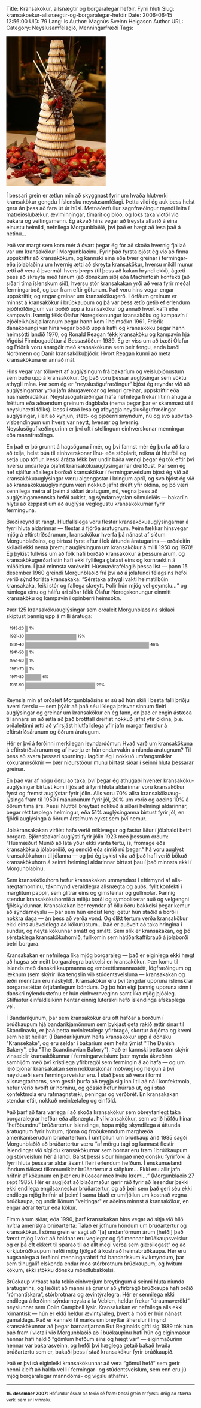 Title: Kransakökur, allsnægtir og borgaralegar hefðir. Fyrri hluti
Slug: kransakoekur-allsnaegtir-og-borgaralegar-hefdir
Date: 2006-06-15 12:56:00
UID: 79
Lang: is
Author: Magnús Sveinn Helgason
Author URL: 
Category: Neyslusamfélagið, Menningarfræði
Tags: 

![Kransakaka bökuð af Jóa Fel](155.jpg)

Í þessari grein er ætlun mín að skyggnast fyrir um hvaða hlutverki kransakökur gengdu í íslensku neyslusamfélagi. Þetta vildi ég auk þess helst gera án þess að fara út úr húsi. Metnaðarfullur sagnfræðingur myndi leita í matreiðslubækur, æviminningar, tímarit og blöð, og loks taka viðtöl við bakara og veitingamenn. Ég ákvað hins vegar að treysta alfarið á eina einustu heimild, nefnilega Morgunblaðið, því það er hægt að lesa það á netinu...

Það var margt sem kom mér á óvart þegar ég fór að skoða hvernig fjallað var um kransakökur í Morgunblaðinu. Fyrir það fyrsta bjóst ég við að finna uppskriftir að kransakökum, og kannski eina eða tvær greinar í fermingar- eða jólablaðinu um hvernig ætti að skreyta kransakökur, hversu mikill munur ætti að vera á þvermáli hvers þreps (til þess að kakan hryndi ekki), ágæti þess að skreyta með fánum (að dönskum sið) eða Machintosh konfekti (að síðari tíma íslenskum sið), hversu stór kransakakan yrði að vera fyrir meðal fermingarboð, og þar fram eftir götunum. Það voru hins vegar engar uppskriftir, og engar greinar um kransakökugerð. Í örfáum greinum er minnst á kransakökur í brúðkaupum og þá var þess ætíð getið ef erlendum þjóðhöfðingjum var boðið upp á kransakökur og annað hvort kaffi eða kampavín. Þannig fékk Ólafur Noregskonungur kransaköku og kampavín í Þjóðleikhúskjallaranum þegar hann kom í heimsókn 1961, Friðrik danakonungi var hins vegar boðið upp á kaffi og kransaköku þegar hann heimsótti landið 1970, og Ronald Reagan fékk kransaköku og kampavín hjá Vigdísi Finnbogadóttur á Bessastöðum 1989. Ég er viss um að bæði Ólafur og Friðrik voru ánægðir með kransakökuna sem þeir fengu, enda bæði Norðmenn og Danir kransakökuþjóðir. Hvort Reagan kunni að meta kransakökuna er annað mál.

Hins vegar var töluvert af auglýsingum frá bakaríum og veisluþjónustum sem buðu upp á kransakökur. Og það voru þessar auglýsingar sem vöktu athygli mína. Þar sem ég er “neyslusögufræðingur“ bjóst ég reyndar við að auglýsingarnar yrðu jafn áhugaverðar og lengri greinar, uppskriftir eða húsmæðradálkar. Neyslusögufræðingar hafa nefnilega frekar lítinn áhuga á fréttum eða aðsendum greinum dagblaða (nema þegar þar er skammast út í neysluhætti fólks). Þess í stað lesa og afbyggja neyslusögufræðingar auglýsingar, í leit að kynjun, stétt- og þjóðernismyndum, nú og svo auðvitað vísbendingum um hvers var neytt, hvenær og hvernig. Neyslusögufræðingurinn er því oft í stellingum einhverskonar menningar eða mannfræðings. 

En það er þó grunnt á hagsöguna í mér, og því fannst mér ég þurfa að fara að telja, helst búa til einhverskonar línu- eða stöplarit, reikna út hlutföll og setja upp töflur. Þessi árátta fékk byr undir báða vængi þegar ég tók eftir því hversu undarlega ójafnt kransa&shy;köku&shy;aug&shy;lýsingarnar dreifðust. Þar sem ég hef sjálfur aðallega borðað kransakökur í fermingarveislum bjóst ég við að kransa&shy;köku&shy;aug&shy;lýsingar væru algengastar í kringum apríl, og svo bjóst ég við að kransa&shy;köku&shy;aug&shy;lýsingum væri nokkuð jafnt dreift yfir öldina, og þó væri sennilega meira af þeim á síðari áratugum, nú, vegna þess að auglýsingamennska hefði aukist, og sýndarneyslan sömuleiðis — bakaríin hlytu að keppast um að auglýsa veglegustu kransakökurnar fyrir ferminguna.

Bæði reyndist rangt. Hlutfallslega voru flestar kransa&shy;köku&shy;aug&shy;lýsingarnar á fyrri hluta aldarinnar — flestar á fjórða áratugnum. Þeim fækkar hinsvegar mjög á eftirstríðsárunum, kransakökur hverfa þá nánast af síðum Morgunblaðsins, og birtast fyrst aftur í lok áttunda áratugarins — orðaleitin skilaði ekki nema þremur auglýsingum um kransakökur á milli 1950 og 1970! Ég þykist fullviss um að fólk hafi borðað kransakökur á þessum árum, og kransakökugerðarlistin hafi ekki fyllilega glatast eins og kornræktin á miðöldum. Í það minnsta varðveitti Húsmæðrafélagið þessa list — þann 15 desember 1960 greindi Morgunblaðið frá því að á jólafundi félagsins hefði verið sýnd forláta kransakaka: “Sérstaka athygli vakti heimatilbúin kransakaka, feiki stór og fallega skreytt. Þolir hún mjög vel geymslu...“ og rúmlega einu og hálfu ári síðar fékk Ólafur Noregskonungur einmitt kransaköku og kampavín í opinberri heimsókn.

Þær 125 kransa&shy;köku&shy;aug&shy;lýsingar sem orðaleit Morgunblaðsins skilaði skiptust þannig upp á milli áratuga:

<svg width="100%" viewBox="0 0 700 245">
  <line x1="69.5" x2="69.5" y2="245" stroke="black" />
  <g transform="translate(70,5)">
    <g transform="translate(0,0)">
      <text dy="1em" x="-5" text-anchor="end">1913-20</text>
      <text dy="1em" x="15" text-anchor="start">1%</text>
      <rect x="0" height="24" width="10" fill="#aaa" />
    </g>
    <g transform="translate(0,30)">
      <text dy="1em" x="-5" text-anchor="end">1921-30</text>
      <text dy="1em" x="195" text-anchor="start">19%</text>
      <rect x="0" height="24" width="190" fill="#aaa" />
    </g>
    <g transform="translate(0,60)">
      <text dy="1em" x="-5" text-anchor="end">1931-40</text>
      <text dy="1em" x="465" text-anchor="start">46%</text>
      <rect x="0" height="24" width="460" fill="#aaa" />
    </g>
    <g transform="translate(0,90)">
      <text dy="1em" x="-5" text-anchor="end">1941-50</text>
      <text dy="1em" x="15" text-anchor="start">1%</text>
      <rect x="0" height="24" width="10" fill="#aaa" />
    </g>
    <g transform="translate(0,120)">
      <text dy="1em" x="-5" text-anchor="end">1951-60</text>
      <text dy="1em" x="15" text-anchor="start">1%</text>
      <rect x="0" height="24" width="10" fill="#aaa" />
    </g>
    <g transform="translate(0,150)">
      <text dy="1em" x="-5" text-anchor="end">1961-70</text>
      <text dy="1em" x="15" text-anchor="start">1%</text>
      <rect x="0" height="24" width="10" fill="#aaa" />
    </g>
    <g transform="translate(0,180)">
      <text dy="1em" x="-5" text-anchor="end">1971-80</text>
      <text dy="1em" x="65" text-anchor="start">6%</text>
      <rect x="0" height="24" width="60" fill="#aaa" />
    </g>
    <g transform="translate(0,210)">
      <text dy="1em" x="-5" text-anchor="end">1981-90</text>
      <text dy="1em" x="265" text-anchor="start">26%</text>
      <rect x="0" height="24" width="260" fill="#aaa" />
    </g>
  </g>
</svg>

Reynsla mín af orðaleit Morgunblaðsins er sú að hún skili í besta falli þriðju hverri færslu — sem þýðir að það séu líklega þrisvar sinnum fleiri auglýsingar og greinar um kransakökur en ég fann, en það er engin ástæða til annars en að ætla að það brottfall dreifist nokkuð jafnt yfir öldina, þ.e. orðaleitinni ætti að yfirsjást hlutfallslega yfir jafn margar færslur á eftirstríðsárunum og öðrum áratugum.

Hér er því á ferðinni merkilegan leyndardómur: Hvað varð um kransakökuna á eftirstríðsárunum og af hverju er hún endurvakin á níunda áratugnum? Til þess að svara þessari spurningu lagðist ég i nokkuð umfangsmiklar kökurannsóknir — þær niðurstöður munu birtast síðar í seinni hluta þessarar greinar.

En það var af nógu öðru að taka, því þegar ég athugaði hvenær kransa&shy;köku&shy;aug&shy;lýsingar birtust kom í ljós að á fyrri hluta aldarinnar voru kransakökur fyrst og fremst auglýstar fyrir jólin. Alls voru 70% allra kransa&shy;köku&shy;aug&shy;lýsinga fram til 1950 í mánuðunum fyrir jól, 20% um vorið og aðeins 10% á öðrum tíma árs. Þessi hlutföll breytast nokkuð á síðari helmingi aldarinnar, þegar rétt tæplega helmingur, eða 51% auglýsinganna birtust fyrir jól, en fjöldi auglýsinga á öðrum árstímum eykst sem því nemur.

Jólakransakakan virðist hafa verið mikivægur og fastur liður í jólahaldi betri borgara. Björnsbakarí auglýsti fyrir jólin 1923 með þessum orðum: “Húsmæður! Munið að láta yður ekki vanta tertu, ís, fromage eða kransaköku á jólaborðið, og sendið eða símið nú þegar.“ Þá voru auglýst kransakökuhorn til jólanna — og þó ég þykist vita að það hafi verið bökuð kransakökuhorn á seinni helmingi aldarinnar birtast þau í það minnsta ekki í Morgunblaðinu. 

Sem kransakökuhorn hefur kransakakan ummyndast í eftirmynd af alls&shy;nægtar&shy;horninu, táknmynd veraldlegra allsnægta og auðs, fyllt konfekti í marglitum pappír, sem glitrar eins og gimsteinar og gullmolar. Þannig stendur kransa&shy;köku&shy;hornið á miðju borði og symbolíserar auð og velgengni fjölskyldunnar. Kransakakan ber reyndar af öllu öðru bakkelsi þegar kemur að sýndarneyslu — þar sem hún endist lengi getur hún staðið á borði í nokkra daga — án þess að verða vond. Og ólíkt tertum verða kransakökur ekki eins auðveldlega að kökurústum... Það er auðvelt að taka hringina í sundur, og neyta kökunnar smátt og smátt. Sem slík er kransakakan, og þó sérstaklega kransakökuhornið, fullkomin sem hátíðarkaffibrauð á jólaborði betri borgara.

Kransakakan er nefnilega líka mjög borgaraleg — það er eiginlega ekki hægt að hugsa sér neitt borgaralegra bakkelsi en kransakökur. Þær komu til Íslands með danskri kaupmanna og embættismannastétt, lögfræðingum og læknum (sem skýrir líka tengslin við stúdentsveisluna — kransakakan og æðri menntun eru náskyld). Kransakökur eru því tengdar uppruna íslenskrar borgarastéttar órjúfanlegum böndum. Og þó hún eigi þannig uppruna sinn í danskri nýlendustefnu er hún einhvernveginn samt líka mjög þjóðleg. Stílfastur einfaldleikinn hentar einnig lúterskri hefð íslendinga afskaplega vel. 

Í Bandaríkjunum, þar sem kransakökur eru oft hafðar á borðum í brúðkaupum hjá bandaríkjamönnum sem þykjast geta rakið ættir sínar til Skandínavíu, er það þetta meinlætalega yfirbragð, skortur á rjóma og kremi sem helst heillar. (Í Bandaríkjunum heita kransakökur upp á dönsku "Kransekake", og eru seldar í bakaríum sem heita ýmist "The Danish Bakery", eða "The Scandinavian Bakery"). Það er kannski þetta sem skýrir vinsældir kransakökunnar í fermingarveislum: þær mynda ákveðinn samhljóm með því kristilega yfirbragði sem fermingin á að hafa — og um leið þjónar kransakakan sem nokkurskonar mótvægi og helgun á því neysluæði sem fermingarveislur eru. Í stað þess að vera í formi allsnægtarhorns, sem gestir þurfa að teygja sig inn í til að ná í konfektmola, hefur verið hvolft úr horninu, og góssið hefur húrrað út, og í stað konfektmola eru rafmagnstæki, peningar og verðbréf. En kransakakan stendur eftir, nokkuð meinlætaleg og einföld.

Það þarf að fara varlega í að skoða kransakökur sem óbreytanlegt tákn borgaralegrar hefðar eða allsnægta. Því kransakökur, sem verið höfðu hinar “hefðbundnu“ brúðartertur Íslendinga, hopa mjög skyndilega á áttunda áratugnum fyrir hvítum, rjóma og froðukenndum marghæða ameríkaníseruðum brúðartertum. Í umfjöllun um brúðkaup árið 1985 sagði Morgunblaðið að brúðartertur væru “af mörgu tagi og kannast flestir Íslendingar við sígildu kransakökurnar sem bornar eru fram í brúðkaupum og stórveislum hér á landi. Barst þessi siður hingað með dönsku fyrirfólki á fyrri hluta þessarar aldar ásamt fleiri erlendum hefðum. Í enskumælandi löndum tíðkast tilkomumiklar brúðartertur á stöplum... Ekki eru allir jafn hrifnir af kökunum en þær eru húðaðar með hvítu kremi...“ (Morgunblaðið 27 sept 1985). Hér er augljóst að blaðamaður gerir ráð fyrir að lesendur þekki ekki endilega engilsaxneskar brúðartertur, og að þeir sem það geri séu ekki endilega mjög hrifnir af þeim! Í sama blaði er umfjöllun um kostnað vegna brúðkaupa, og undir liðnum "veitingar" er aðeins minnst á kransakökur, en engar aðrar tertur eða kökur. 

Fimm árum síðar, eða 1990, þarf kransakakan hins vegar að sitja við hlið hvítra amerískra brúðarterta: Talað er jöfnum höndum um brúðartertur og kransakökur. Í sömu grein er sagt að “[á] undanförnum árum [hefði] það færst mjög í vöxt að haldnar eru veglegar og fjölmennar brúðkaupsveislur og er þá oft ekkert til sparað til að allt megi verða sem glæsilegast“ og að kirkjubrúðkaupum hefði mjög fjölgað á kostnað heimabrúðkaupa. Hér eru hugsanlega á ferðinni menningaráhrif frá bandarískum kvikmyndum, þar sem tilhugalíf elskenda endar með stórbrotnum brúðkaupum, og hvítum kökum, ekki stökku dönsku möndlubakkelsi.

Brúðkaup virðast hafa tekið einhverjum breytingum á seinni hluta níunda áratugarins, og læðist að manni sá grunur að yfirbragð brúðkaupa hafi orðið “rómantískara“, stórbrotnara og ævintýralegra. Hér er sennilega ekki endilega á ferðinni sýndarneysla à la Veblen, heldur frekar “draumaveröld“ neyslunnar sem Colin Campbell lýsir. Kransakakan er nefnilega alls ekki rómantísk — hún er ekki heldur ævintýraleg, þvert á móti er hún nánast gamaldags. Það er kannski til marks um breyttar áherslur í ímynd kransakökunnar að þegar barnastjarnan Rut Reginalds gifti sig 1989 tók hún það fram í viðtali við Morgunblaðið að í búðkaupinu hafi hún og eiginmaður hennar hafi haldið “gömlum hefðum eins og hægt var“ — eiginmaðurinn hennar var bakarasveinn, og hefði því hæglega getað bakað hvaða brúðartertu sem er, bakaði þess í stað kransakökur fyrir brúðkaupið.

Það er því sá eiginleiki kransakökunnar að vera “gömul hefð“ sem gerir henni kleift að halda velli í fermingar- og stúdentsveislum, sem enn eru jú mjög borgaralegar manndóms- og vígslu athafnir.

----

<small class="blurb">__15. desember 2007:__ Höfundur óskar að tekið sé fram: Þessi grein er fyrstu drög að stærra verki sem er í vinnslu.</small>
